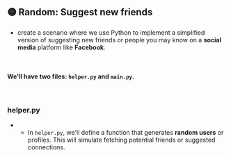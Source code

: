 ## 🟡 Random: Suggest new friends

- create a scenario where we use Python to implement a simplified version of suggesting new friends or people you may know on a **social media** platform like **Facebook**.

<br>

#### We'll have two files: `helper.py` and `main.py`.

<br>

### helper.py

- - In `helper.py`, we'll define a function that generates **random users** or profiles. This will simulate fetching potential friends or suggested connections.